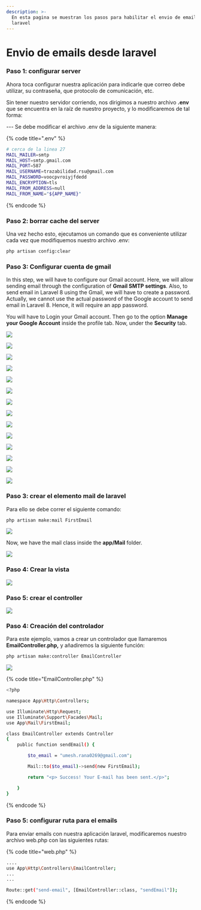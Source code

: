 ```yaml
---
description: >-
  En esta pagina se muestran los pasos para habilitar el envio de emails desde
  laravel
---
```


# Envio de emails desde laravel

### Paso 1: configurar server

Ahora toca configurar nuestra aplicación para indicarle que correo debe utilizar, su contraseña, que protocolo de comunicación, etc.

Sin tener nuestro servidor corriendo, nos dirigimos a nuestro archivo **.env** que se encuentra en la raíz de nuestro proyecto, y lo modificaremos de tal forma:

--- Se debe modificar el archivo .env de la siguiente manera:

{% code title=".env" %}
```bash
# cerca de la linea 27
MAIL_MAILER=smtp
MAIL_HOST=smtp.gmail.com
MAIL_PORT=587
MAIL_USERNAME=trazabilidad.rsu@gmail.com
MAIL_PASSWORD=voocpvroiyjfdedd
MAIL_ENCRYPTION=tls
MAIL_FROM_ADDRESS=null
MAIL_FROM_NAME="${APP_NAME}"
```
{% endcode %}

### Paso 2: borrar cache del server

Una vez hecho esto, ejecutamos un comando que es conveniente utilizar cada vez que modifiquemos nuestro archivo .env:

```bash
php artisan config:clear
```

### Paso 3: Configurar cuenta de gmail

In this step, we will have to configure our Gmail account. Here, we will allow sending email through the configuration of **Gmail SMTP settings**. Also, to send email in Laravel 8 using the Gmail, we will have to create a password. Actually, we cannot use the actual password of the Google account to send email in Laravel 8. Hence, it will require an app password.

You will have to Login your Gmail account. Then go to the option **Manage your Google Account** inside the profile tab. Now, under the **Security** tab.  


![](../.gitbook/assets/emails1.png)

![](../.gitbook/assets/emails2.png)

![](../.gitbook/assets/emails3.png)

![](../.gitbook/assets/emails4.png)

![](../.gitbook/assets/emails5.png)

![](../.gitbook/assets/emails6.png)

![](../.gitbook/assets/emails7.png)

![](../.gitbook/assets/emails8.png)

![](../.gitbook/assets/emails9.png)

![](../.gitbook/assets/emails10.png)

![](../.gitbook/assets/emails11.png)

![](../.gitbook/assets/emails12.png)

![](../.gitbook/assets/emails13.png)

![](../.gitbook/assets/emails14.png)

### Paso 3: crear el elemento mail de laravel

Para ello se debe correr el siguiente comando:

```bash
php artisan make:mail FirstEmail
```

![](../.gitbook/assets/emails15.png)

 Now, we have the mail class inside the **app/Mail** folder.

![](../.gitbook/assets/emails16.png)



### Paso 4: Crear la vista

![](../.gitbook/assets/emails17.png)

###  Paso 5: crear el controller

![](../.gitbook/assets/emails18.png)

### Paso 4: Creación del controlador

 Para este ejemplo, vamos a crear un controlador que llamaremos **EmailController.php,** y añadiremos la siguiente función:

```bash
php artisan make:controller EmailController
```

![](../.gitbook/assets/emails19.png)

{% code title="EmailController.php" %}
```bash
<?php

namespace App\Http\Controllers;

use Illuminate\Http\Request;
use Illuminate\Support\Facades\Mail;
use App\Mail\FirstEmail;

class EmailController extends Controller
{
    public function sendEmail() {

        $to_email = "umesh.rana0269@gmail.com";

        Mail::to($to_email)->send(new FirstEmail);

        return "<p> Success! Your E-mail has been sent.</p>";

    }
}
```
{% endcode %}

### Paso 5: configurar ruta para el emails

Para enviar emails con nuestra aplicación laravel, modificaremos nuestro archivo web.php con las siguientes rutas:

{% code title="web.php" %}
```bash
....
use App\Http\Controllers\EmailController;
...
...

Route::get("send-email", [EmailController::class, "sendEmail"]);


```
{% endcode %}

